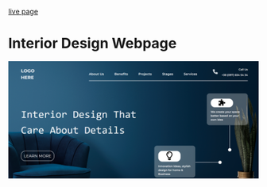 [live page](https://lovely-malabi-67785f.netlify.app/)
# Interior Design Webpage

![Live Site Image](./images/image.png)

